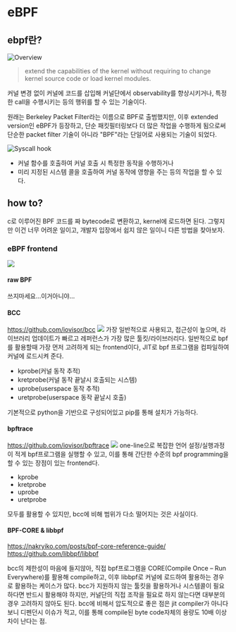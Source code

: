 # eBPF
## ebpf란?
![Overview](https://ebpf.io/static/e293240ecccb9d506587571007c36739/b14d5/overview.png)
> extend the capabilities of the kernel without requiring to change kernel source code or load kernel modules.

커널 변경 없이 커널에 코드를 삽입해 커널단에서 observability를 향상시키거나, 특정한 call을 수행시키는 등의 행위를 할 수 있는 기술이다.

원래는 Berkeley Packet Filter라는 이름으로 BPF로 출범했지만, 이후 extended version인 eBPF가 등장하고, 단순 패킷필터링보다 더 많은 작업을 수행하게 됨으로써 단순한 packet filter 기술이 아니라 "BPF"라는 단일어로 사용되는 기술이 되었다.

![Syscall hook](https://ebpf.io/static/b4f7d64d4d04806a1de60126926d5f3a/b14d5/syscall-hook.png)

- 커널 함수를 호출하여 커널 호출 시 특정한 동작을 수행하거나 
- 미리 지정된 시스템 콜을 호출하여 커널 동작에 영향을 주는 등의 작업을 할 수 있다.

## how to?
c로 이루어진 BPF 코드를 짜 bytecode로 변환하고, kernel에 로드하면 된다. 그렇지만 이건 너무 어려운 일이고, 개발자 입장에서 쉽지 않은 일이니 다른 방법을 찾아보자.
### eBPF frontend
![](https://www.brendangregg.com/eBPF/ebpf_tracing_landscape_jan2019.png)
#### raw BPF
쓰지마세요...이거아니야...

#### BCC
https://github.com/iovisor/bcc
![](https://github.com/iovisor/bcc/raw/master/images/bcc_tracing_tools_2019.png)
가장 일반적으로 사용되고, 접근성이 높으며, 라이브러리 업데이트가 빠르고 레퍼런스가 가장 많은 툴킷/라이브러리다. 일반적으로 bpf를 활용할때 가장 먼저 고려하게 되는 frontend이다, JIT로 bpf 프로그램을 컴파일하여 커널에 로드시켜 준다.

- kprobe(커널 동작 추적)
- kretprobe(커널 동작 끝날시 호출되는 시스템)
- uprobe(userspace 동작 추적)
- uretprobe(userspace 동작 끝날시 호출)

기본적으로 python을 기반으로 구성되어있고 pip를 통해 설치가 가능하다.

#### bpftrace
https://github.com/iovisor/bpftrace
![](https://github.com/iovisor/bpftrace/raw/master/images/bpftrace_probes_2018.png)
one-line으로 복잡한 언어 설정/실행과정이 적게 bpf프로그램을 실행할 수 있고, 이를 통해 간단한 수준의 bpf programming을 할 수 있는 장점이 있는 frontend다.

- kprobe
- kretprobe
- uprobe
- uretprobe

모두를 활용할 수 있지만, bcc에 비해 범위가 다소 떨어지는 것은 사실이다.

#### BPF-CORE & libbpf
https://nakryiko.com/posts/bpf-core-reference-guide/
https://github.com/libbpf/libbpf

bcc의 제한성이 마음에 들지않아, 직접 bpf프로그램을 CORE(Compile Once – Run Everywhere)를 활용해 compile하고, 이후 libbpf로 커널에 로드하여 활용하는 경우로 활용하는 케이스가 많다.
bcc가 지원하지 않는 툴킷을 활용하거나 시스템콜이 필요하다면 반드시 활용해야 하지만, 커널단의 직접 조작을 필요로 하지 않는다면 대부분의 경우 고려하지 않아도 된다.
bcc에 비해서 압도적으로 좋은 점은 jit compiler가 아니다보니 디펜던시 이슈가 적고, 이를 통해 compile된 byte code자체의 용량도 10배 이상 차이 난다는 점.
